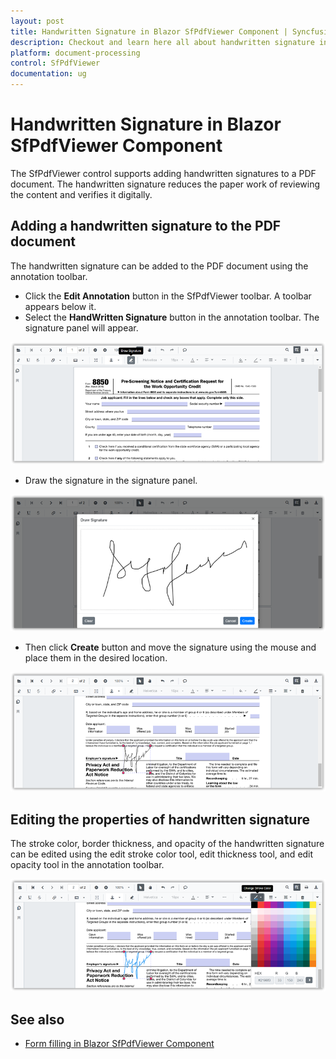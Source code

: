 ```yaml
---
layout: post
title: Handwritten Signature in Blazor SfPdfViewer Component | Syncfusion
description: Checkout and learn here all about handwritten signature in Syncfusion Blazor SfPdfViewer component and more.
platform: document-processing
control: SfPdfViewer
documentation: ug
---
```


# Handwritten Signature in Blazor SfPdfViewer Component

The SfPdfViewer control supports adding handwritten signatures to a PDF document. The handwritten signature reduces the paper work of reviewing the content and verifies it digitally.

## Adding a handwritten signature to the PDF document

The handwritten signature can be added to the PDF document using the annotation toolbar.

* Click the **Edit Annotation** button in the SfPdfViewer toolbar. A toolbar appears below it.
* Select the **HandWritten Signature** button in the annotation toolbar. The signature panel will appear.

![HandWritten Signature in Blazor SfPdfViewer](../blazor-classic/images/blazor-pdfviewer-handwritten-sign.png)

* Draw the signature in the signature panel.

![Displaying Signature Panel in Blazor SfPdfViewer](../blazor-classic/images/blazor-pdfviewer-sign-panel.png)

* Then click **Create** button and move the signature using the mouse and place them in the desired location.

![Adding Signature in Blazor SfPdfViewer](../blazor-classic/images/blazor-pdfviewer-adding-signature.png)

## Editing the properties of handwritten signature

The stroke color, border thickness, and opacity of the handwritten signature can be edited using the edit stroke color tool, edit thickness tool, and edit opacity tool in the annotation toolbar.

![Editing Signature Properties in Blazor SfPdfViewer](../blazor-classic/images/blazor-pdfviewer-signature-properties.png)

## See also

* [Form filling in Blazor SfPdfViewer Component](./form-filling)